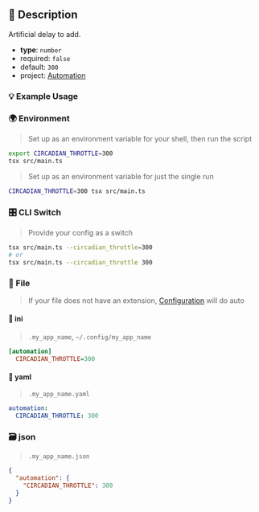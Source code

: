 ## 📜 Description

Artificial delay to add.

- **type**: `number`
- required: `false`
- default: `300`
- project: [Automation](/automation)

### 💡 Example Usage

### 🌍 Environment

> Set up as an environment variable for your shell, then run the script
```bash
export CIRCADIAN_THROTTLE=300
tsx src/main.ts
```
> Set up as an environment variable for just the single run

```bash
CIRCADIAN_THROTTLE=300 tsx src/main.ts
```
### 🎛️ CLI Switch

> Provide your config as a switch
```bash
tsx src/main.ts --circadian_throttle=300
# or
tsx src/main.ts --circadian_throttle 300
```
### 📁 File
>  If your file does not have an extension, [Configuration](/docs/core/configuration) will do auto
#### 📘 ini

> `.my_app_name`, `~/.config/my_app_name`

```ini
[automation]
  CIRCADIAN_THROTTLE=300
```
#### 📄 yaml

> `.my_app_name.yaml`

```yaml
automation:
  CIRCADIAN_THROTTLE: 300
```
### 🗃️ json

> `.my_app_name.json`

```json
{
  "automation": {
    "CIRCADIAN_THROTTLE": 300
  }
}
```
